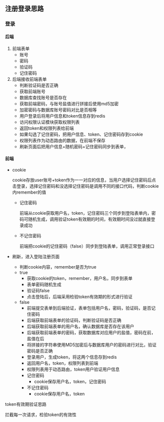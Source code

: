 ## 注册登录思路

### 登录

#### 后端

1. 前端表单
   - 账号
   - 密码
   - 验证码
   - 记住密码
2. 后端接收前端表单
   - 判断验证码是否正确
   - 获取前端账号
   - 数据库查找账号是否存在
   - 获取前端密码，与账号盐值进行拼接后使用md5加密
   - 加密密码与数据库账号密码对比是否相等
   - 用户登录后将用户信息和token信息存到redis
   - 访问权限认证模块获取权限列表
   - 返回token和权限列表给前端
   - 如果勾选了记住密码，把用户信息、token、记住密码存到cookie
   - 权限列表作为动态路由的数据，在前端不保存
   - 刷新页面后把用户信息+随机密码+记住密码同步到表单，

#### 前端

- cookie

  cookie存放user账号+token作为一一对应的信息，当用户选择记住密码后点击登录，选择记住密码和没选择记住密码是调用不同的接口代码，判断cookie内remember的值

  - 记住密码
  
    前端从cookie获取用户名，token，记住密码三个同步到登陆表单内，密码可随机生成，调用验证token有效期的时间，有效期时间没过就直接登录成功
  
  - 不记住密码
  
    前端把cookie的记住密码（false）同步到登陆表单，调用正常登录接口
  
- 刷新，进入登陆注册页面

  - 判断cookie内容，remember是否为true
  - true
    - 获取cookie的token，remember，用户名，同步到表单
    - 表单密码随机生成
    - 验证码false
    - 点击登陆后，后端采用检验token有效期的形式进行验证
  - false
    - 前端提交表单到后端验证，表单包括用户名，密码，验证码，是否记住密码
    - 后端获取前端表单的验证码，判断验证码是否正确
    - 后端获取前端表单的用户名，确认数据库是否存在该用户
    - 后端获取前端表单的密码，获取数据库对应用户的盐值，密码在前，盐值在后
    - 将拼接的字符串使用MD5加密后与数据库用户的密码进行对比，验证密码是否正确
    - 登录用户，生成token，将这两个信息存到redis
    - 返回用户名，token，权限列表到前端
    - 权限列表用于动态路由，token用户验证用户信息
    - 记住密码
      - cookie保存用户名，token，记住密码
    - 不记住密码
      - cookie保存用户名，token

  

token有效期验证思路

拦截每一次请求，检验token的有效性

